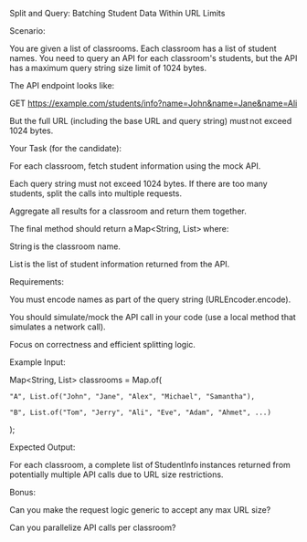 Split and Query: Batching Student Data Within URL Limits 


Scenario: 

You are given a list of classrooms. Each classroom has a list of student names. You need to query an API for each classroom's students, but the API has a maximum query string size limit of 1024 bytes. 

The API endpoint looks like: 

GET https://example.com/students/info?name=John&name=Jane&name=Ali 

But the full URL (including the base URL and query string) must not exceed 1024 bytes. 



Your Task (for the candidate): 

For each classroom, fetch student information using the mock API. 

Each query string must not exceed 1024 bytes. If there are too many students, split the calls into multiple requests. 

Aggregate all results for a classroom and return them together. 

The final method should return a Map<String, List<StudentInfo>> where: 

String is the classroom name. 

List<StudentInfo> is the list of student information returned from the API. 

 

Requirements: 

You must encode names as part of the query string (URLEncoder.encode). 

You should simulate/mock the API call in your code (use a local method that simulates a network call). 

Focus on correctness and efficient splitting logic. 



Example Input: 

Map<String, List<String>> classrooms = Map.of( 

    "A", List.of("John", "Jane", "Alex", "Michael", "Samantha"), 

    "B", List.of("Tom", "Jerry", "Ali", "Eve", "Adam", "Ahmet", ...) 

); 


Expected Output: 

For each classroom, a complete list of StudentInfo instances returned from potentially multiple API calls due to URL size restrictions. 
 

Bonus: 

Can you make the request logic generic to accept any max URL size? 

Can you parallelize API calls per classroom? 
